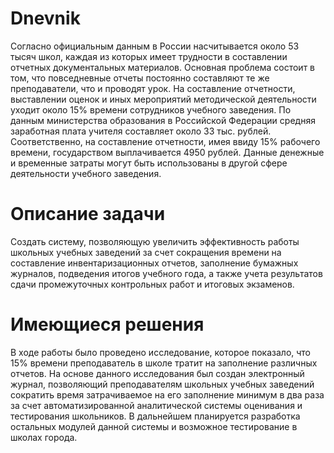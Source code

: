 # Dnevnik
Согласно официальным данным в России насчитывается около 53 тысяч школ, каждая из которых имеет трудности в составлении отчетных документальных материалов. Основная проблема состоит в том, что повседневные отчеты постоянно составляют те же преподаватели, что и проводят урок. На составление отчетности, выставлении оценок и иных мероприятий методической деятельности уходит около 15% времени сотрудников учебного заведения. По данным министерства образования в Российской Федерации средняя заработная плата учителя составляет около 33 тыс. рублей. Соответственно, на составление отчетности, имея ввиду 15% рабочего времени, государством выплачивается 4950 рублей. Данные денежные и временные затраты могут быть использованы в другой сфере деятельности учебного заведения.
# Описание задачи
Создать систему, позволяющую увеличить эффективность работы школьных учебных заведений за счет сокращения времени на составление инвентаризационных отчетов, заполнение бумажных журналов, подведения итогов учебного года, а также учета результатов сдачи промежуточных контрольных работ и итоговых экзаменов.
# Имеющиеся решения
В ходе работы было проведено исследование, которое показало, что 15% времени преподаватель в школе тратит на заполнение различных отчетов. На основе данного исследования был создан электронный журнал, позволяющий преподавателям школьных учебных заведений сократить время затрачиваемое на его заполнение минимум в два раза за счет автоматизированной аналитической системы оценивания и тестирования школьников.
В дальнейшем планируется разработка остальных модулей данной системы и возможное тестирование в школах города.


